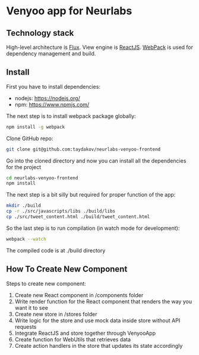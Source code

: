 # Venyoo app for Neurlabs

Technology stack
----------------
High-level architecture is [Flux](https://facebook.github.io/flux/).
View engine is [ReactJS](https://facebook.github.io/react/).
[WebPack](http://webpack.github.io/) is used for dependency management and build.

Install
-------
First you have to install dependencies:
 - nodejs: https://nodejs.org/
 - npm: https://www.npmjs.com/

The next step is to install webpack package globally:
```bash
npm install -g webpack
```
Clone GitHub repo:
```bash
git clone git@github.com:taydakov/neurlabs-venyoo-frontend
```
Go into the cloned directory and now you can install all the dependencies for the project
```bash
cd neurlabs-venyoo-frontend
npm install
```
The next step is a bit silly but required for proper function of the app:
```bash
mkdir ./build
cp -r ./src/javascripts/libs ./build/libs
cp ./src/tweet_content.html ./build/tweet_content.html
```
So the last step is to run compilation (in watch mode for development):
```bash
webpack --watch
```
The compiled code is at ./build directory

How To Create New Component
----------------
Steps to create new component:
1. Create new React component in /components folder
2. Write render function for the React component that renders the way you want it to see
3. Create new store in /stores folder
4. Write logic for the store and use mock data inside store without API requests
5. Integrate ReactJS and store together through VenyooApp
6. Create function for WebUtils that retrieves data
7. Create action handlers in the store that updates its state accordingly